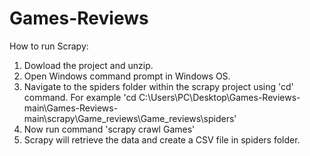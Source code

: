 # Games-Reviews

How to run Scrapy:
1. Dowload the project and unzip.
2. Open Windows command prompt in Windows OS. 
3. Navigate to the spiders folder within the scrapy project using 'cd' command. For example 'cd C:\Users\PC\Desktop\Games-Reviews-main\Games-Reviews-main\scrapy\Game_reviews\Game_reviews\spiders'
4. Now run command 'scrapy crawl Games'
5. Scrapy will retrieve the data and create a CSV file in spiders folder.
